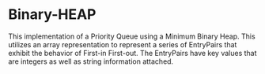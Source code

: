 # Binary-HEAP  
This implementation of a Priority Queue using a Minimum Binary Heap. This utilizes an array representation to represent a series of EntryPairs that exhibit 
the behavior of First-in First-out. The EntryPairs have key values that are integers as well as string information attached.   
